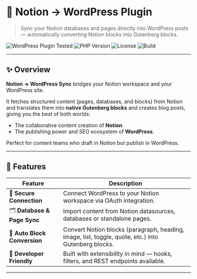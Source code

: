 # 🧩 Notion → WordPress Plugin

> Sync your Notion databases and pages directly into WordPress posts — automatically converting Notion blocks into Gutenberg blocks.

![WordPress Plugin Tested](https://img.shields.io/badge/Tested_on-WordPress_6.6+-blue)
![PHP Version](https://img.shields.io/badge/PHP-7.4%2B-green)
![License](https://img.shields.io/badge/License-GPL--2.0-orange)
![Build](https://img.shields.io/badge/Build-Passing-success)

---

## ✨ Overview

**Notion → WordPress Sync** bridges your Notion workspace and your WordPress site.

It fetches structured content (pages, databases, and blocks) from Notion and translates them into **native Gutenberg blocks** and creates blog posts, giving you the best of both worlds:
- The collaborative content creation of **Notion**.
- The publishing power and SEO ecosystem of **WordPress**.

Perfect for content teams who draft in Notion but publish in WordPress.

---

## 🚀 Features

| Feature | Description |
|----------|--------------|
| 🔗 **Secure Connection** | Connect WordPress to your Notion workspace via OAuth integration. |
| 🗂️ **Database & Page Sync** | Import content from Notion datasources, databases or standalone pages. |
| 🧱 **Auto Block Conversion** | Convert Notion blocks (paragraph, heading, image, list, toggle, quote, etc.) into Gutenberg blocks. |
| 🧩 **Developer Friendly** | Built with extensibility in mind — hooks, filters, and REST endpoints available. |

---

